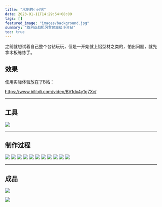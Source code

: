 ```yaml
---
title: "木制的小台钻"
date: 2023-01-11T14:29:54+08:00
tags: []
featured_image: "images/background.jpg"
summary: "叙利亚战损风贫民窟级小台钻"
toc: true
---
```


之前就想试着自己整个台钻玩玩，但是一开始就上铝型材之类的，怕出问题，就先拿木板练练手。

## 效果

使用实际体验放在了B站：

https://www.bilibili.com/video/BV1dx4y1g7Xv/

---

## 工具

![](images/工具.jpg)

---

## 制作过程

![](images/1.jpg)
![](images/2.jpg)
![](images/3.jpg)
![](images/4.jpg)
![](images/5.jpg)
![](images/6.jpg)
![](images/7.jpg)
![](images/8.jpg)
![](images/9.jpg)
![](images/10.jpg)
![](images/11.jpg)

---

## 成品

![](images/成品.jpg)

![](images/background.jpg)
